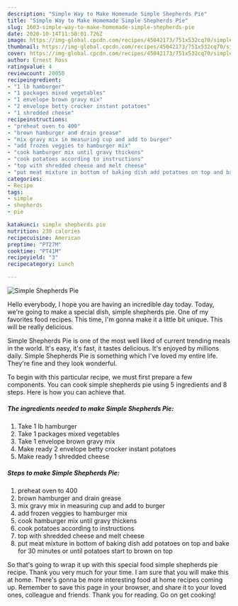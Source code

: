 ```yaml
---
description: "Simple Way to Make Homemade Simple Shepherds Pie"
title: "Simple Way to Make Homemade Simple Shepherds Pie"
slug: 1603-simple-way-to-make-homemade-simple-shepherds-pie
date: 2020-10-14T11:50:01.726Z
image: https://img-global.cpcdn.com/recipes/45042173/751x532cq70/simple-shepherds-pie-recipe-main-photo.jpg
thumbnail: https://img-global.cpcdn.com/recipes/45042173/751x532cq70/simple-shepherds-pie-recipe-main-photo.jpg
cover: https://img-global.cpcdn.com/recipes/45042173/751x532cq70/simple-shepherds-pie-recipe-main-photo.jpg
author: Ernest Ross
ratingvalue: 4
reviewcount: 20050
recipeingredient:
- "1 lb hamburger"
- "1 packages mixed vegetables"
- "1 envelope brown gravy mix"
- "2 envelope betty crocker instant potatoes"
- "1 shredded cheese"
recipeinstructions:
- "preheat oven to 400"
- "brown hamburger and drain grease"
- "mix gravy mix in measuring cup and add to burger"
- "add frozen veggies to hamburger mix"
- "cook hamburger mix until gravy thickens"
- "cook potatoes according to instructions"
- "top with shredded cheese and melt cheese"
- "put meat mixture in bottom of baking dish add potatoes on top and bake for 30 minutes or until potatoes start to brown on top"
categories:
- Recipe
tags:
- simple
- shepherds
- pie

katakunci: simple shepherds pie 
nutrition: 230 calories
recipecuisine: American
preptime: "PT27M"
cooktime: "PT41M"
recipeyield: "3"
recipecategory: Lunch

---
```



![Simple Shepherds Pie](https://img-global.cpcdn.com/recipes/45042173/751x532cq70/simple-shepherds-pie-recipe-main-photo.jpg)

Hello everybody, I hope you are having an incredible day today. Today, we're going to make a special dish, simple shepherds pie. One of my favorites food recipes. This time, I'm gonna make it a little bit unique. This will be really delicious.

Simple Shepherds Pie is one of the most well liked of current trending meals in the world. It's easy, it's fast, it tastes delicious. It's enjoyed by millions daily. Simple Shepherds Pie is something which I've loved my entire life. They're fine and they look wonderful.




To begin with this particular recipe, we must first prepare a few components. You can cook simple shepherds pie using 5 ingredients and 8 steps. Here is how you can achieve that.

<!--inarticleads1-->

##### The ingredients needed to make Simple Shepherds Pie:

1. Take 1 lb hamburger
1. Take 1 packages mixed vegetables
1. Take 1 envelope brown gravy mix
1. Make ready 2 envelope betty crocker instant potatoes
1. Make ready 1 shredded cheese




<!--inarticleads2-->

##### Steps to make Simple Shepherds Pie:

1. preheat oven to 400
1. brown hamburger and drain grease
1. mix gravy mix in measuring cup and add to burger
1. add frozen veggies to hamburger mix
1. cook hamburger mix until gravy thickens
1. cook potatoes according to instructions
1. top with shredded cheese and melt cheese
1. put meat mixture in bottom of baking dish add potatoes on top and bake for 30 minutes or until potatoes start to brown on top




So that's going to wrap it up with this special food simple shepherds pie recipe. Thank you very much for your time. I am sure that you will make this at home. There's gonna be more interesting food at home recipes coming up. Remember to save this page in your browser, and share it to your loved ones, colleague and friends. Thank you for reading. Go on get cooking!
